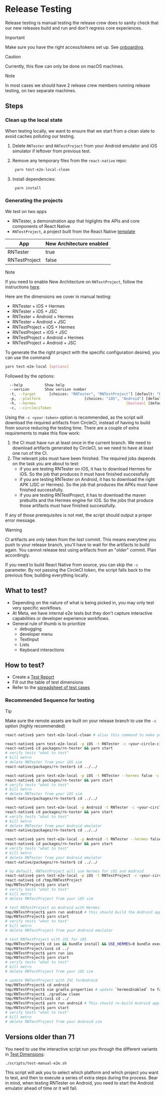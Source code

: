 # Release Testing

Release testing is manual testing the release crew does to sanity check that our new releases build and run and don't regress core experiences.

> [!Important]
> Make sure you have the right access/tokens set up. See [onboarding](./roles-and-responsibilities.md#onboarding-to-release-crew).

> [!Caution]
> Currently, this flow can only be done on macOS machines.

> [!Note]
> In most cases we should have 2 release crew members running release testing, on two separate machines.


## Steps

### Clean up the local state

When testing locally, we want to ensure that we start from a clean slate to avoid caches polluting our testing.

1. Delete `RNTester` and `RNTestProject` from your Android emulator and iOS simulator if leftover from previous test.
2. Remove any temporary files from the `react-native` repo:

   ```bash
    yarn test-e2e-local-clean
   ```

3. Install dependencies:

   ```bash
    yarn install
   ```

### Generating the projects

We test on two apps

- RNTester, a demonstration app that higlights the APIs and core components of React Native
- `RNTestProject`, a project built from the React Native [template]()

| App | New Architecture enabled |
| --- | ------------------------ |
| RNTester | true |
| RNTestProject | false |

> [!Note]
> If you need to enable New Architecture on `RNTestProject`, follow the instructions [here](https://github.com/reactwg/react-native-new-architecture/blob/main/docs/enable-apps.md#enable-the-new-architecture-for-apps).

Here are the dimensions we cover in manual testing:

- RNTester + iOS + Hermes
- RNTester + iOS + JSC
- RNTester + Android + Hermes
- RNTester + Android + JSC
- RNTestProject + iOS + Hermes
- RNTestProject + iOS + JSC
- RNTestProject + Android + Hermes
- RNTestProject + Android + JSC

To generate the the right project with the specific configuration desired, you can use the command

```bash
yarn test-e2e-local [options]
```

Followed by the options:

```bash
  --help          Show help                                            [boolean]
  --version       Show version number                                  [boolean]
  -t, --target      [choices: "RNTester", "RNTestProject"] [default: "RNTester"]
  -p, --platform                    [choices: "iOS", "Android"] [default: "iOS"]
  -h, --hermes                                         [boolean] [default: true]
  -c, --circleciToken                                                   [string]
```

Using the `-c <your-token>` option is recommended, as the script will download the required artifacts from CircleCI, instead of having to build from source reducing the testing time.
There are a couple of extra requirements to make this flow work:
1. the CI must have run at least once in the current branch. We need to download artifacts generated by CircleCI, so we need to have at least one run of the CI.
2. The relevant jobs must have been finished. The required jobs depends on the task you are about to test:
    - if you are testing RNTester on iOS, it has to download Hermes for iOS. So the job that produces it must have finished successfully
    - if you are testing RNTester on Android, it has to download the right APK (JSC or Hermes). So the job that produces the APKs must have finished successfully.
    - if you are testing RNTestProject, it has to download the maven prebuilts and the Hermes engine for iOS. So the jobs that produce those artifacts must have finished successfully.

If any of those prerequisites is not met, the script should output a proper error message.

> [!Warning]
> CI artifacts are only taken from the _last_ commit. This means everytime you push to your release branch, you'll have to wait for the artifacts to build again. You cannot release test using artifacts from an "older" commit. Plan accordingly.

If you need to build React Native from source, you can skip the `-c` parameter. By not passing the CircleCI token, the script falls back to the previous flow, building everything locally.

## What to test?

* Depending on the nature of what is being picked in, you may only test very specific workflows.
* At Meta, we have internal e2e tests but they don't capture interactive capabilities or developer experience workflows.
* General rule of thumb is to prioritize
  * debugging
  * developer menu
  * TextInput
  * Lists
  * Keyboard interactions

## How to test?

- Create a [Test Report](https://github.com/reactwg/react-native-releases/issues/new?assignees=&labels=Type%3A+Test+Report&projects=&template=test_report.yml)
- Fill out the table of test dimensions
- Refer to the [spreadsheet of test cases](https://docs.google.com/spreadsheets/d/1p0Zs37ecau7Ty4L_4g1jf7PlivOmIEPjmDYq9Jp8qWI/edit?usp=sharing)


### Recommended Sequence for testing

> [!Tip]
> Make sure the remote assets are built on your release branch to use the `-c` option (highly recommended)

```bash
react-native$ yarn test-e2e-local-clean # alias this command to make your life easier to something like `clean`

react-native$ yarn test-e2e-local -p iOS -t RNTester -c <your-circle-ci-token>`
react-native$ cd packages/rn-tester && yarn start
# verify tests "what to test"
# kill metro
# delete RNTester from your iOS sim
react-native/packages/rn-tester$ cd ../../

react-native$ yarn test-e2e-local -p iOS -t RNTester --hermes false -c <your-circle-ci-token>`
react-native$ cd packages/rn-tester && yarn start
# verify tests "what to test"
# kill metro
# delete RNTester from your iOS sim
react-native/packages/rn-tester$ cd ../../

react-native$ yarn test-e2e-local -p Android -t RNTester -c <your-circle-ci-token>`
react-native$ cd packages/rn-tester && yarn start
# verify tests "what to test"
# kill metro
# delete RNTester from your Android emulator
react-native/packages/rn-tester$ cd ../../

react-native$ yarn test-e2e-local -p Android -t RNTester --hermes false -c <your-circle-ci-token>`
react-native$ cd packages/rn-tester && yarn start
# verify tests "what to test"
# kill metro
# delete RNTester from your Android emulator
react-native/packages/rn-tester$ cd ../../

# by default, RNTestProject will use Hermes for iOS and Android
react-native$ yarn test-e2e-local -p iOS -t RNTestProject -c <your-circle-ci-token>`
react-native$ cd /tmp/RNTestProject
tmp/RNTestProject$ yarn start
# verify tests "what to test"
# kill metro
# delete RNTestProject from your iOS sim

# test RNTestProject on Android with Hermes
tmp/RNTestProject$ yarn run android # this should build the Android app and run on your emulator
tmp/RNTestProject$ yarn start
# verify tests "what to test"
# kill metro
# delete RNTestProject from your Android emulator

# test RNTestProject with JSC for iOS
tmp/RNTestProject$ cd ios && bundle install && USE_HERMES=0 bundle exec pod install --ansi
tmp/RNTestProject/ios$ cd ../
tmp/RNTestProject$ yarn run ios
tmp/RNTestProject$ yarn start
# verify tests "what to test"
# kill metro
# delete RNTestProject from your iOS sim

# update RNTestProject with JSC forAndroid
tmp/RNTestProject$ cd android
tmp/RNTestProject$ vim gradle.properties # update `hermesEnabled` to false
tmp/RNTestProject$ ./gradlew clean
tmp/RNTestProject/ios$ cd ../
tmp/RNTestProject$ yarn run android # This should re-build Android app
tmp/RNTestProject$ yarn start
# verify tests "what to test"
# kill metro
# delete RNTestProject from your Android sim
```

## Versions older than 71

You need to use the interactive script run you through the different variants in [Test Dimensions](#test-dimensions):

```bash
./scripts/test-manual-e2e.sh
```

This script will ask you to select which platform and which project you want to test, and then to execute a series of extra steps during the process. Bear in mind, when testing RNTester on Android, you need to start the Android emulator ahead of time or it will fail.